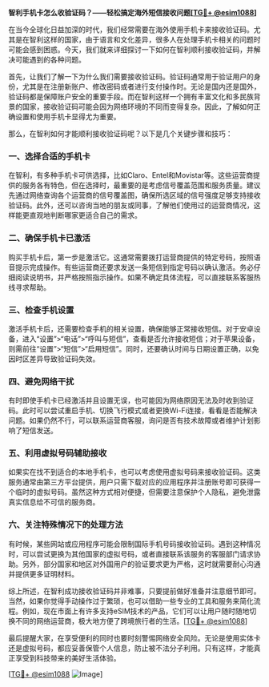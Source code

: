**智利手机卡怎么收验证码？——轻松搞定海外短信接收问题[[TG💪+ @esim1088](https://t.me/s/esim1088)]**

在当今全球化日益加深的时代，我们经常需要在海外使用手机卡来接收验证码。尤其是在智利这样的国家，由于语言和文化差异，很多人在处理手机卡相关的问题时可能会感到困惑。今天，我们就来详细探讨一下如何在智利顺利接收验证码，并解决可能遇到的各种问题。

首先，让我们了解一下为什么我们需要接收验证码。验证码通常用于验证用户的身份，尤其是在注册新账户、修改密码或者进行支付操作时。无论是国内还是国外，验证码都是保障账户安全的重要手段。而在智利这样一个拥有丰富文化和多民族背景的国家，接收验证码可能会因为网络环境的不同而变得复杂。因此，了解如何正确设置和使用手机卡显得尤为重要。

那么，在智利如何才能顺利接收验证码呢？以下是几个关键步骤和技巧：

### **一、选择合适的手机卡**
在智利，有多种手机卡可供选择，比如Claro、Entel和Movistar等。这些运营商提供的服务各有特色，但在选择时，最重要的是考虑信号覆盖范围和服务质量。建议先通过网络查询各个运营商的信号覆盖图，确保所选区域的信号强度足够支持接收验证码。此外，还可以咨询当地的朋友或同事，了解他们使用过的运营商情况，这样能更直观地判断哪家更适合自己的需求。

### **二、确保手机卡已激活**
购买手机卡后，第一步是激活它。这通常需要拨打运营商提供的特定号码，按照语音提示完成操作。有些运营商还要求发送一条短信到指定号码以确认激活。务必仔细阅读说明书，并严格按照指示操作。如果不确定具体流程，可以直接联系客服热线寻求帮助。

### **三、检查手机设置**
激活手机卡后，还需要检查手机的相关设置，确保能够正常接收短信。对于安卓设备，进入“设置”>“电话”>“呼叫与短信”，查看是否允许接收短信；对于苹果设备，则需前往“设置”>“短信”>“启用短信”。同时，还要确认时间与日期设置正确，以免因时区差异导致验证码失效。

### **四、避免网络干扰**
有时即使手机卡已经激活并且设置无误，也可能因为网络原因无法及时收到验证码。此时可以尝试重启手机、切换飞行模式或者更换Wi-Fi连接，看看是否能解决问题。如果仍然不行，可以联系运营商客服，询问是否有技术故障或者维护计划影响了短信发送。

### **五、利用虚拟号码辅助接收**
如果实在找不到适合的本地手机卡，也可以考虑使用虚拟号码来接收验证码。这类服务通常由第三方平台提供，用户只需下载对应的应用程序并注册账号即可获得一个临时的虚拟号码。虽然这种方式相对便捷，但需要注意保护个人隐私，避免泄露真实信息给不可信的服务商。

### **六、关注特殊情况下的处理方法**
有时候，某些网站或应用程序可能会限制国际手机号码接收验证码。遇到这种情况时，可以尝试更换为其他国家的虚拟号码，或者直接联系该服务的客服部门请求协助。另外，部分国家和地区对外国用户的验证要求更为严格，这时就需要耐心沟通并提供更多证明材料。

综上所述，在智利成功接收验证码并非难事，只要提前做好准备并注意细节即可。当然，如果你觉得手动操作过于繁琐，也可以借助一些专业的工具和服务来简化流程。例如，现在市面上有许多支持eSIM技术的产品，它们可以让用户随时随地切换不同的网络运营商，极大地方便了跨境旅行者的生活。[[TG💪+ @esim1088](https://t.me/s/esim1088)]

最后提醒大家，在享受便利的同时也要时刻警惕网络安全风险。无论是使用实体卡还是虚拟号码，都应妥善保管个人信息，防止被不法分子利用。只有这样，才能真正享受到科技带来的美好生活体验。

[[TG💪+ @esim1088](https://t.me/s/esim1088) ![Image](https://i.postimg.cc/4NQfJmqS/Snipaste-2025-05-13-00-14-12.png)]
